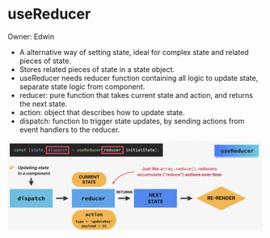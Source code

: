 # useReducer

Owner: Edwin

- A alternative way of setting state, ideal for complex state and related pieces of state.
- Stores related pieces of state in a state object.
- useReducer needs reducer function containing all logic to update state, separate state logic from component.
- reducer: pure function that takes current state and action, and returns the next state.
- action: object that describes how to update state.
- dispatch: function to trigger state updates, by sending actions from event handlers to the reducer.

![Screenshot 2023-11-12 at 10.49.41 AM.png](useReducer%20f5ff2c36ffc7410babec79c0adae494d/Screenshot_2023-11-12_at_10.49.41_AM.png)